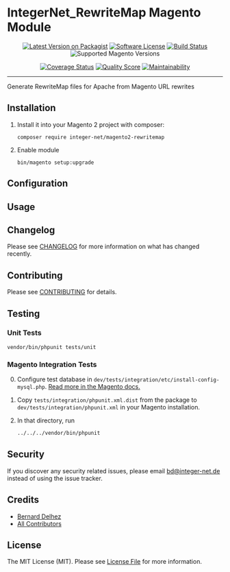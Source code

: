 # IntegerNet_RewriteMap Magento Module
<div align="center">

[![Latest Version on Packagist][ico-version]][link-packagist]
[![Software License][ico-license]](LICENSE.md)
[![Build Status][ico-travis]][link-travis]
![Supported Magento Versions][ico-compatibility]

[![Coverage Status][ico-scrutinizer]][link-scrutinizer]
[![Quality Score][ico-code-quality]][link-code-quality]
[![Maintainability][ico-maintainability]][link-maintainability]
</div>

---

Generate RewriteMap files for Apache from Magento URL rewrites

## Installation

1. Install it into your Magento 2 project with composer:
    ```
    composer require integer-net/magento2-rewritemap
    ```

2. Enable module
    ```
    bin/magento setup:upgrade
    ```

## Configuration

## Usage

## Changelog

Please see [CHANGELOG](CHANGELOG.md) for more information on what has changed recently.

## Contributing

Please see [CONTRIBUTING](CONTRIBUTING.md) for details.

## Testing

### Unit Tests

```
vendor/bin/phpunit tests/unit
```

### Magento Integration Tests

0. Configure test database in `dev/tests/integration/etc/install-config-mysql.php`. [Read more in the Magento docs.](https://devdocs.magento.com/guides/v2.4/test/integration/integration_test_execution.html) 

1. Copy `tests/integration/phpunit.xml.dist` from the package to `dev/tests/integration/phpunit.xml` in your Magento installation.

2. In that directory, run
    ``` bash
    ../../../vendor/bin/phpunit
    ```


## Security

If you discover any security related issues, please email bd@integer-net.de instead of using the issue tracker.

## Credits

- [Bernard Delhez][link-author]
- [All Contributors][link-contributors]

## License

The MIT License (MIT). Please see [License File](LICENSE) for more information.

[ico-version]: https://img.shields.io/packagist/v/integer-net/magento2-rewritemap.svg?style=flat-square
[ico-license]: https://img.shields.io/badge/license-MIT-brightgreen.svg?style=flat-square
[ico-travis]: https://img.shields.io/travis/integer-net/magento2-rewritemap/master.svg?style=flat-square
[ico-scrutinizer]: https://img.shields.io/scrutinizer/coverage/g/integer-net/magento2-rewritemap?style=flat-square
[ico-code-quality]: https://img.shields.io/scrutinizer/g/integer-net/magento2-rewritemap.svg?style=flat-square
[ico-maintainability]: https://img.shields.io/codeclimate/maintainability/integer-net/magento2-rewritemap?style=flat-square
[ico-compatibility]: https://img.shields.io/badge/magento-%202.3%20|%202.4-brightgreen.svg?logo=magento&longCache=true&style=flat-square

[link-packagist]: https://packagist.org/packages/integer-net/magento2-rewritemap
[link-travis]: https://travis-ci.org/integer-net/magento2-rewritemap
[link-scrutinizer]: https://scrutinizer-ci.com/g/integer-net/magento2-rewritemap/code-structure
[link-code-quality]: https://scrutinizer-ci.com/g/integer-net/magento2-rewritemap
[link-maintainability]: https://codeclimate.com/github/integer-net/magento2-rewritemap
[link-author]: https://github.com/bernarddelhez
[link-contributors]: ../../contributors
